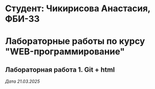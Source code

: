 # Студент: Чикирисова Анастасия, ФБИ-33

# Лабораторные работы по курсу "WEB-программирование"

## Лабораторная работа 1. Git + html

*Дата 21.03.2025*